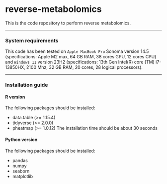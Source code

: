 # reverse-metabolomics

This is the code repository to perform reverse metabolomics.

----------------------------------------
### System requirements
This code has been tested on `Apple MacBook Pro` Sonoma version 14.5 (specifications: Apple M2 max, 64 GB RAM, 38 cores GPU, 12 cores CPU) and `Windows 11` version 23H2 (specifications: 13th Gen Intel(R) core (TM) i7-13850HX, 2100 Mhz, 32 GB RAM, 20 cores, 28 logical processors). 

----------------------------------------
### Installation guide
#### R version
The following packages should be installed: 
- data.table (>= 1.15.4)
- tidyverse (>= 2.0.0)
- pheatmap (>= 1.0.12)
The installation time should be about 30 seconds


#### Python version
The following packages should be installed: 
- pandas
- numpy
- seaborn
- matplotlib
  

